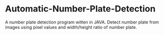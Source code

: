 # Automatic-Number-Plate-Detection
A number plate detection program witten in JAVA. Detect number plate from images using pixel values and width/height ratio of number plate.
